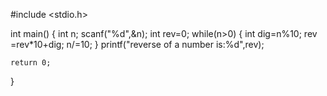 
#include <stdio.h>

int main()
{
    int n;
    scanf("%d",&n);
    int rev=0;
    while(n>0)
    {
        int dig=n%10;
        rev =rev*10+dig;
        n/=10;
    }
    printf("reverse of a number is:%d",rev);

    return 0;
}
